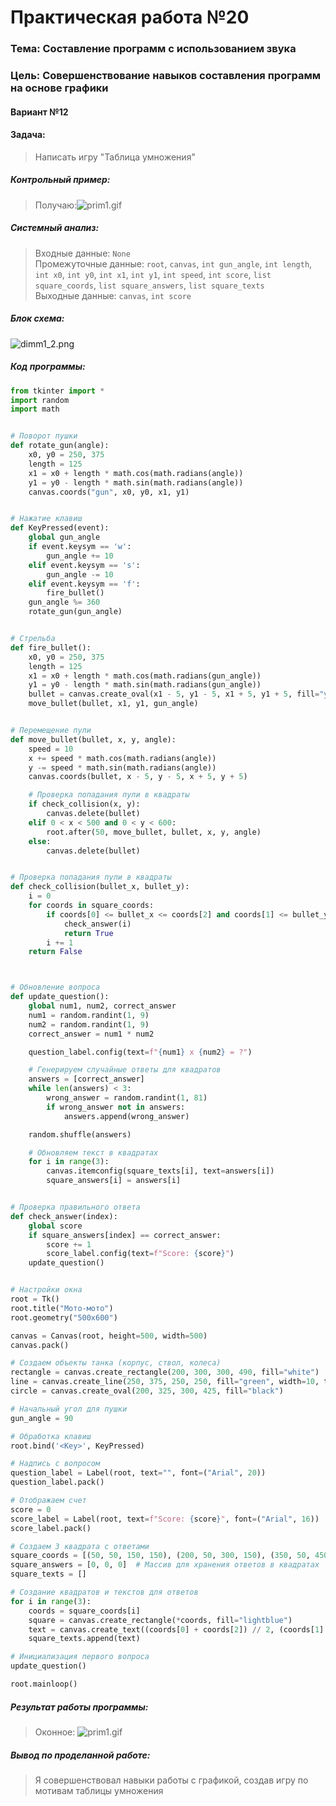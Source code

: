 # Практическая работа №20 #
### Тема: Составление программ с использованием звука ###
### Цель: Совершенствование навыков составления программ на основе графики ###
#### Вариант №12 ####
#### Задача: ####

> Написать игру "Таблица умножения"
##### Контрольный пример: #####

>Получаю:![prim1.gif](prim1.gif)



##### Системный анализ: #####

>Входные данные: `None`  
>Промежуточные данные: `root`, `canvas`, `int gun_angle`, `int length`, `int x0`, `int y0`, `int x1`, `int y1`, `int speed`, `int score`, `list square_coords`, `list square_answers`, `list square_texts`    
>Выходные данные: `canvas`, `int score`    


##### Блок схема: #####
![dimm1_2.png](dimm1_2.png)


##### Код программы: #####

```python
from tkinter import *
import random
import math


# Поворот пушки
def rotate_gun(angle):
    x0, y0 = 250, 375
    length = 125
    x1 = x0 + length * math.cos(math.radians(angle))
    y1 = y0 - length * math.sin(math.radians(angle))
    canvas.coords("gun", x0, y0, x1, y1)


# Нажатие клавиш
def KeyPressed(event):
    global gun_angle
    if event.keysym == 'w':
        gun_angle += 10
    elif event.keysym == 's':
        gun_angle -= 10
    elif event.keysym == 'f':
        fire_bullet()
    gun_angle %= 360
    rotate_gun(gun_angle)


# Стрельба
def fire_bullet():
    x0, y0 = 250, 375
    length = 125
    x1 = x0 + length * math.cos(math.radians(gun_angle))
    y1 = y0 - length * math.sin(math.radians(gun_angle))
    bullet = canvas.create_oval(x1 - 5, y1 - 5, x1 + 5, y1 + 5, fill="yellow", tags="bullet")
    move_bullet(bullet, x1, y1, gun_angle)


# Перемещение пули
def move_bullet(bullet, x, y, angle):
    speed = 10
    x += speed * math.cos(math.radians(angle))
    y -= speed * math.sin(math.radians(angle))
    canvas.coords(bullet, x - 5, y - 5, x + 5, y + 5)

    # Проверка попадания пули в квадраты
    if check_collision(x, y):
        canvas.delete(bullet)
    elif 0 < x < 500 and 0 < y < 600:
        root.after(50, move_bullet, bullet, x, y, angle)
    else:
        canvas.delete(bullet)


# Проверка попадания пули в квадраты
def check_collision(bullet_x, bullet_y):
    i = 0
    for coords in square_coords:
        if coords[0] <= bullet_x <= coords[2] and coords[1] <= bullet_y <= coords[3]:
            check_answer(i)
            return True
        i += 1
    return False



# Обновление вопроса
def update_question():
    global num1, num2, correct_answer
    num1 = random.randint(1, 9)
    num2 = random.randint(1, 9)
    correct_answer = num1 * num2

    question_label.config(text=f"{num1} x {num2} = ?")

    # Генерируем случайные ответы для квадратов
    answers = [correct_answer]
    while len(answers) < 3:
        wrong_answer = random.randint(1, 81)
        if wrong_answer not in answers:
            answers.append(wrong_answer)

    random.shuffle(answers)

    # Обновляем текст в квадратах
    for i in range(3):
        canvas.itemconfig(square_texts[i], text=answers[i])
        square_answers[i] = answers[i]


# Проверка правильного ответа
def check_answer(index):
    global score
    if square_answers[index] == correct_answer:
        score += 1
        score_label.config(text=f"Score: {score}")
    update_question()


# Настройки окна
root = Tk()
root.title("Мото-мото")
root.geometry("500x600")

canvas = Canvas(root, height=500, width=500)
canvas.pack()

# Создаем объекты танка (корпус, ствол, колеса)
rectangle = canvas.create_rectangle(200, 300, 300, 490, fill="white")
line = canvas.create_line(250, 375, 250, 250, fill="green", width=10, tags="gun")
circle = canvas.create_oval(200, 325, 300, 425, fill="black")

# Начальный угол для пушки
gun_angle = 90

# Обработка клавиш
root.bind('<Key>', KeyPressed)

# Надпись с вопросом
question_label = Label(root, text="", font=("Arial", 20))
question_label.pack()

# Отображаем счет
score = 0
score_label = Label(root, text=f"Score: {score}", font=("Arial", 16))
score_label.pack()

# Создаем 3 квадрата с ответами
square_coords = [(50, 50, 150, 150), (200, 50, 300, 150), (350, 50, 450, 150)]
square_answers = [0, 0, 0]  # Массив для хранения ответов в квадратах
square_texts = []

# Создание квадратов и текстов для ответов
for i in range(3):
    coords = square_coords[i]
    square = canvas.create_rectangle(*coords, fill="lightblue")
    text = canvas.create_text((coords[0] + coords[2]) // 2, (coords[1] + coords[3]) // 2, text="", font=("Arial", 16))
    square_texts.append(text)

# Инициализация первого вопроса
update_question()

root.mainloop()

```

##### Результат работы программы: #####
> Оконное:
![prim1.gif](prim1.gif)


##### Вывод по проделанной работе: #####
> Я совершенствовал навыки работы с графикой, создав игру по мотивам таблицы умножения